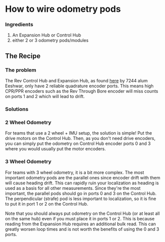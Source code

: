# How to wire odometry pods

### Ingredients


1. An Expansion Hub or Control Hub
2. either 2 or 3 odometry pods/modules

## The Recipe

### The problem
The Rev Control Hub and Expansion Hub, as found [here](https://blog.eeshwark.com/robotblog/rev-hub-quadrature) by 7244 alum Eeshwar, only have 2 reliable quadrature encoder ports.
This means high CPR/PPR encoders such as the Rev Through Bore encoder will miss counts on ports 1 and 2 which will lead to drift.


### Solutions
### 2 Wheel Odometry
For teams that use a 2 wheel + IMU setup, the solution is simple!
Put the drive motors on the Control Hub.
Then, as you don't need drive encoders, you can simply put the odometry on Control Hub encoder ports 0 and 3 where you would usually put the motor encoders.

### 3 Wheel Odometry
For teams with 3 wheel odometry, it is a bit more complex.
The most important odometry pods are the parallel ones since encoder drift with them will cause heading drift.
This can rapidly ruin your localization as heading is used as a basis for all other measurements.
Since they're the most important, the parallel pods should go in ports 0 and 3 on the Control Hub.
The perpendicular (strafe) pod is less important to localization, so it is fine to put it in port 1 or 2 on the Control Hub.

Note that you should always put odometry on the Control Hub (or at least all on the same hub) even if you must place it in ports 1 or 2.
This is because reading from the Expansion Hub requires an additional bulk read.
This can greatly worsen loop times and is not worth the benefits of using the 0 and 3 ports.
